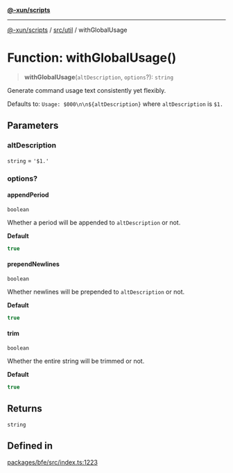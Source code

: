 [**@-xun/scripts**](../../../README.md)

***

[@-xun/scripts](../../../README.md) / [src/util](../README.md) / withGlobalUsage

# Function: withGlobalUsage()

> **withGlobalUsage**(`altDescription`, `options`?): `string`

Generate command usage text consistently yet flexibly.

Defaults to: `Usage: $000\n\n${altDescription}` where `altDescription` is
`$1.`

## Parameters

### altDescription

`string` = `'$1.'`

### options?

#### appendPeriod

`boolean`

Whether a period will be appended to `altDescription` or not.

**Default**

```ts
true
```

#### prependNewlines

`boolean`

Whether newlines will be prepended to `altDescription` or not.

**Default**

```ts
true
```

#### trim

`boolean`

Whether the entire string will be trimmed or not.

**Default**

```ts
true
```

## Returns

`string`

## Defined in

[packages/bfe/src/index.ts:1223](https://github.com/Xunnamius/xscripts/blob/395ccb9751d5eb5067af3fe099bacae7d9b7a116/packages/bfe/src/index.ts#L1223)
